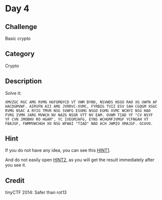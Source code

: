 # Day 4

## Challenge 
Basic crypto

## Category
Crypto

## Description
Solve it:

```
XMVZGC RGC AMG RVMG HGFGMQYCD VT VWM BYNO, NSVWDS NSGO RAO XG UWFN AF
HACDGMVWF. AIRVFN AII AMG JVRRVC-XVMC, FYRBIG TVIZ ESV SAH CGQGM XGGC
RVMG NSAC A RYIG TMVR NSG SVWFG ESGMG NSGO EGMG XVMC WCNYI NSG HAO
FVRG IVMH JARG MVWCH NV NAZG NSGR VTT NV EAM. OVWM TIAD YF "CV NSYF
YF CVN JMOBNV RO HGAM", YC IVEGMJAFG, EYNS WCHGMFJVMGF YCFNGAH VT
FBAJGF, FWMMVWCHGH XO NSG WFWAI "TIAD" NAD ACH JWMIO XMAJGF. GCUVO.
```

## Hint
If you do not have any idea, you can see this [HINT1](./HINT1.md).

And do not easily open [HINT2](./HINT2.md), as you will get the result immediately after you see it.

## Credit
tinyCTF 2014: Safer than rot13
